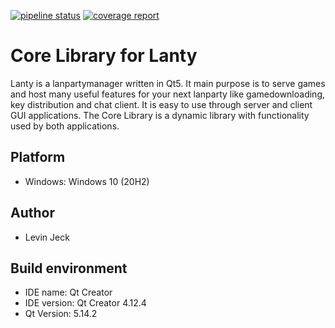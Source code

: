 [![pipeline status](https://gitlab.home/project/lanty/core-library/badges/master/pipeline.svg)](https://gitlab.home/project/lanty/core-library/-/commits/master)
[![coverage report](https://gitlab.home/project/lanty/core-library/badges/master/coverage.svg)](https://gitlab.home/project/lanty/core-library/-/commits/master)

# Core Library for Lanty
Lanty is a lanpartymanager written in Qt5. It main purpose is to serve games and host many useful features for your next lanparty like gamedownloading, key distribution and chat client. It is easy to use through server and client GUI applications. The Core Library is a dynamic library with functionality used by both applications.

## Platform
- Windows: Windows 10 (20H2)

## Author
- Levin Jeck

## Build environment
- IDE name: Qt Creator
- IDE version: Qt Creator 4.12.4
- Qt Version: 5.14.2
